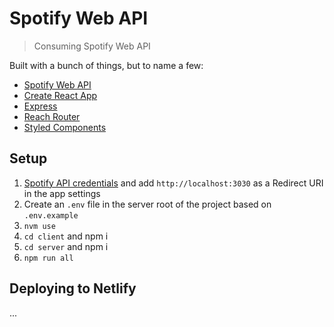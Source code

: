 # Spotify Web API

> Consuming Spotify Web API

Built with a bunch of things, but to name a few:

- [Spotify Web API](https://developer.spotify.com/documentation/web-api/)
- [Create React App](https://github.com/facebook/create-react-app)
- [Express](https://expressjs.com/)
- [Reach Router](https://reach.tech/router)
- [Styled Components](https://www.styled-components.com/)

## Setup

1. [Spotify API credentials](https://developer.spotify.com/dashboard/applications) and add `http://localhost:3030` as a Redirect URI in the app settings
1. Create an `.env` file in the server root of the project based on `.env.example`
1. `nvm use`
1. `cd client` and npm i
1. `cd server` and npm i
1. `npm run all`

## Deploying to Netlify

...